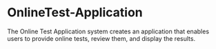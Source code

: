 # OnlineTest-Application
The Online Test Application system creates an application that enables users to provide online tests, review them, and display the results.
